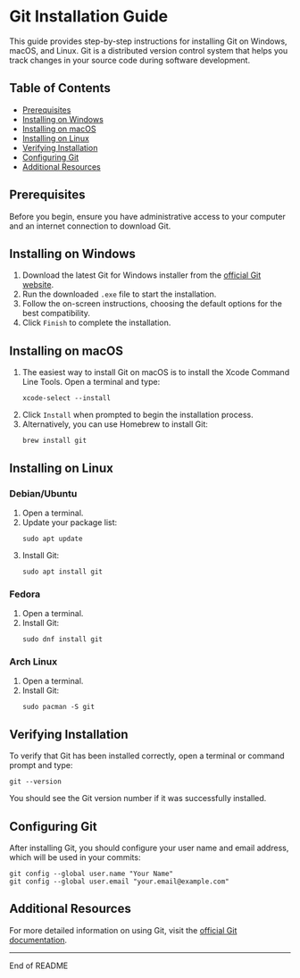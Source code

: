 
# Git Installation Guide

This guide provides step-by-step instructions for installing Git on Windows, macOS, and Linux. Git is a distributed version control system that helps you track changes in your source code during software development.

## Table of Contents

- [Prerequisites](#prerequisites)
- [Installing on Windows](#installing-on-windows)
- [Installing on macOS](#installing-on-macos)
- [Installing on Linux](#installing-on-linux)
- [Verifying Installation](#verifying-installation)
- [Configuring Git](#configuring-git)
- [Additional Resources](#additional-resources)

## Prerequisites

Before you begin, ensure you have administrative access to your computer and an internet connection to download Git.

## Installing on Windows

1. Download the latest Git for Windows installer from the [official Git website](https://git-scm.com/download/win).
2. Run the downloaded `.exe` file to start the installation.
3. Follow the on-screen instructions, choosing the default options for the best compatibility.
4. Click `Finish` to complete the installation.

## Installing on macOS

1. The easiest way to install Git on macOS is to install the Xcode Command Line Tools. Open a terminal and type:
   ```
   xcode-select --install
   ```
2. Click `Install` when prompted to begin the installation process.
3. Alternatively, you can use Homebrew to install Git:
   ```
   brew install git
   ```

## Installing on Linux

### Debian/Ubuntu

1. Open a terminal.
2. Update your package list:
   ```
   sudo apt update
   ```
3. Install Git:
   ```
   sudo apt install git
   ```

### Fedora

1. Open a terminal.
2. Install Git:
   ```
   sudo dnf install git
   ```

### Arch Linux

1. Open a terminal.
2. Install Git:
   ```
   sudo pacman -S git
   ```

## Verifying Installation

To verify that Git has been installed correctly, open a terminal or command prompt and type:
```
git --version
```
You should see the Git version number if it was successfully installed.

## Configuring Git

After installing Git, you should configure your user name and email address, which will be used in your commits:
```
git config --global user.name "Your Name"
git config --global user.email "your.email@example.com"
```

## Additional Resources

For more detailed information on using Git, visit the [official Git documentation](https://git-scm.com/doc).

---
End of README
